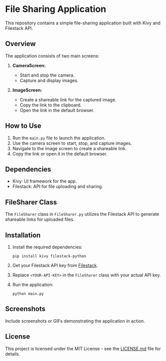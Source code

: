 
# File Sharing Application

This repository contains a simple file-sharing application built with Kivy and Filestack API.

## Overview

The application consists of two main screens:

1. **CameraScreen:**
   - Start and stop the camera.
   - Capture and display images.

2. **ImageScreen:**
   - Create a shareable link for the captured image.
   - Copy the link to the clipboard.
   - Open the link in the default browser.

## How to Use

1. Run the `main.py` file to launch the application.
2. Use the camera screen to start, stop, and capture images.
3. Navigate to the image screen to create a shareable link.
4. Copy the link or open it in the default browser.

## Dependencies

- Kivy: UI framework for the app.
- Filestack: API for file uploading and sharing.

## FileSharer Class

The `FileSharer` class in `FileSharer.py` utilizes the Filestack API to generate shareable links for uploaded files.

## Installation

1. Install the required dependencies:
   ```
   pip install kivy filestack-python
   ```

2. Get your Filestack API key from [Filestack](https://www.filestack.com/).

3. Replace `<YOUR-API-KEY>` in the `FileSharer` class with your actual API key.

4. Run the application:
   ```
   python main.py
   ```

## Screenshots

Include screenshots or GIFs demonstrating the application in action.

## License

This project is licensed under the MIT License - see the [LICENSE.md](LICENSE.md) file for details.
